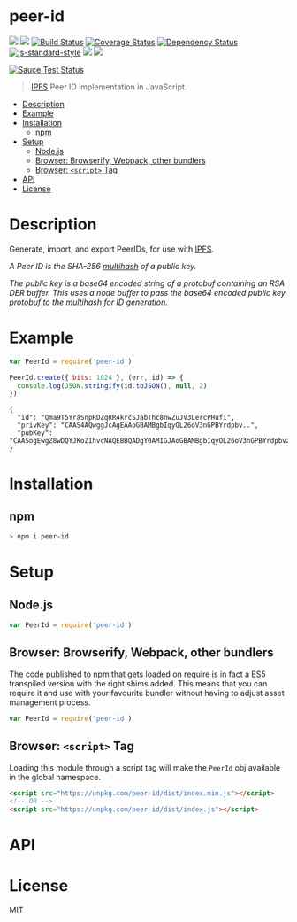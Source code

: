 # peer-id

[![](https://img.shields.io/badge/made%20by-Protocol%20Labs-blue.svg?style=flat-square)](http://ipn.io)
[![](https://img.shields.io/badge/freenode-%23ipfs-blue.svg?style=flat-square)](http://webchat.freenode.net/?channels=%23ipfs)
[![Build Status](https://travis-ci.org/libp2p/js-peer-id.svg?style=flat-square)](https://travis-ci.org/libp2p/js-peer-id)
[![Coverage Status](https://coveralls.io/repos/github/libp2p/js-peer-id/badge.svg?branch=master)](https://coveralls.io/github/libp2p/js-peer-id?branch=master)
[![Dependency Status](https://david-dm.org/libp2p/js-peer-id.svg?style=flat-square)](https://david-dm.org/libp2p/js-peer-id)
[![js-standard-style](https://img.shields.io/badge/code%20style-standard-brightgreen.svg?style=flat-square)](https://github.com/feross/standard)
![](https://img.shields.io/badge/npm-%3E%3D3.0.0-orange.svg?style=flat-square)
![](https://img.shields.io/badge/Node.js-%3E%3D4.0.0-orange.svg?style=flat-square)

[![Sauce Test Status](https://saucelabs.com/browser-matrix/ipfs-js-peer-id.svg)](https://saucelabs.com/u/ipfs-js-peer-id)

> [IPFS](https://github.com/ipfs/ipfs) Peer ID implementation in JavaScript.

- [Description](#description)
- [Example](#example)
- [Installation](#installation)
  - [npm](#npm)
- [Setup](#setup)
  - [Node.js](#nodejs)
  - [Browser: Browserify, Webpack, other bundlers](#browser-browserify-webpack-other-bundlers)
  - [Browser: `<script>` Tag](#browser-script-tag)
- [API](#api)
- [License](#license)

# Description

Generate, import, and export PeerIDs, for use with [IPFS](https://github.com/ipfs/ipfs).

*A Peer ID is the SHA-256 [multihash](https://github.com/multiformats/multihash) of a
public key.*

*The public key is a base64 encoded string of a protobuf containing an RSA DER
buffer. This uses a node buffer to pass the base64 encoded public key protobuf
to the multihash for ID generation.*

# Example

```js
var PeerId = require('peer-id')

PeerId.create({ bits: 1024 }, (err, id) => {
  console.log(JSON.stringify(id.toJSON(), null, 2)
})
```

```
{
  "id": "Qma9T5YraSnpRDZqRR4krcSJabThc8nwZuJV3LercPHufi",
  "privKey": "CAAS4AQwggJcAgEAAoGBAMBgbIqyOL26oV3nGPBYrdpbv..",
  "pubKey": "CAASogEwgZ8wDQYJKoZIhvcNAQEBBQADgY0AMIGJAoGBAMBgbIqyOL26oV3nGPBYrdpbvzCY..."
}
```

# Installation

## npm

```sh
> npm i peer-id
```

# Setup

## Node.js

```js
var PeerId = require('peer-id')
```

## Browser: Browserify, Webpack, other bundlers

The code published to npm that gets loaded on require is in fact a ES5
transpiled version with the right shims added. This means that you can require
it and use with your favourite bundler without having to adjust asset management
process.

```js
var PeerId = require('peer-id')
```

## Browser: `<script>` Tag

Loading this module through a script tag will make the `PeerId` obj available in
the global namespace.

```html
<script src="https://unpkg.com/peer-id/dist/index.min.js"></script>
<!-- OR -->
<script src="https://unpkg.com/peer-id/dist/index.js"></script>
```

# API

# License

MIT
